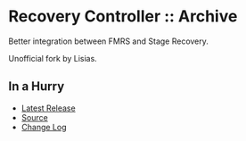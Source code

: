 # Recovery Controller :: Archive

Better integration between FMRS and Stage Recovery.

Unofficial fork by Lisias.


## In a Hurry

* [Latest Release](https://github.com/net-lisias-kspu/RecoveryController/releases)
* [Source](https://github.com/net-lisias-kspu/RecoveryController/)
* [Change Log](./CHANGE_LOG.md)
